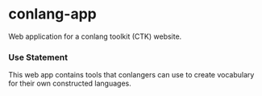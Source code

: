 # conlang-app
Web application for a conlang toolkit (CTK) website.

### Use Statement
This web app contains tools that conlangers can use to create vocabulary for their own constructed languages.